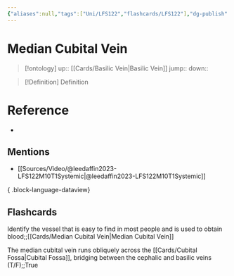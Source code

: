 ```yaml
---
{"aliases":null,"tags":["Uni/LFS122","flashcards/LFS122"],"dg-publish":true,"permalink":"/cards/median-cubital-vein/","dgPassFrontmatter":true}
---
```


# Median Cubital Vein

> [!ontology]
> up:: [[Cards/Basilic Vein\|Basilic Vein]]
> jump:: 
> down:: 

> [!Definition] Definition

# Reference

- 

## Mentions

- [[Sources/Video/@leedaffin2023-LFS122M10T1Systemic\|@leedaffin2023-LFS122M10T1Systemic]]

{ .block-language-dataview}

## Flashcards

Identify the vessel that is easy to find in most people and is used to obtain blood;;[[Cards/Median Cubital Vein\|Median Cubital Vein]]
<!--SR:!2023-10-26,2,150-->

The median cubital vein runs obliquely across the [[Cards/Cubital Fossa\|Cubital Fossa]], bridging between the cephalic and basilic veins (T/F);;True
<!--SR:!2024-09-03,1,130-->